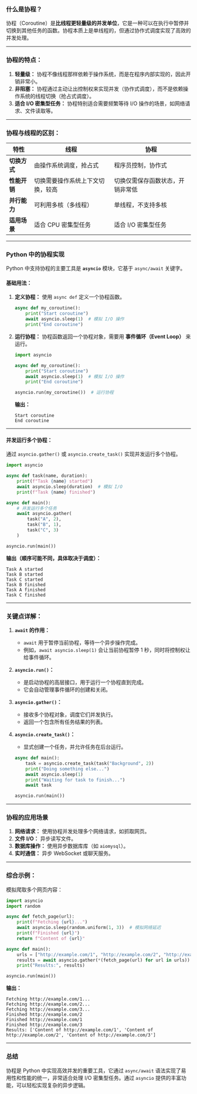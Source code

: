 ### **什么是协程？**
协程（Coroutine）是**比线程更轻量级的并发单位**，它是一种可以在执行中暂停并切换到其他任务的函数。协程本质上是单线程的，但通过协作式调度实现了高效的并发处理。

---

### **协程的特点：**
1. **轻量级：** 协程不像线程那样依赖于操作系统，而是在程序内部实现的，因此开销非常小。
2. **非阻塞：** 协程通过主动让出控制权来实现并发（协作式调度），而不是依赖操作系统的线程切换（抢占式调度）。
3. **适合 I/O 密集型任务：** 协程特别适合需要频繁等待 I/O 操作的场景，如网络请求、文件读取等。

---

### **协程与线程的区别：**

| **特性**     | **线程**                         | **协程**                         |
| ------------ | -------------------------------- | -------------------------------- |
| **切换方式** | 由操作系统调度，抢占式           | 程序员控制，协作式               |
| **性能开销** | 切换需要操作系统上下文切换，较高 | 切换仅需保存函数状态，开销非常低 |
| **并行能力** | 可利用多核（多线程）             | 单线程，不支持多核               |
| **适用场景** | 适合 CPU 密集型任务              | 适合 I/O 密集型任务              |

---

### **Python 中的协程实现**
Python 中支持协程的主要工具是 **`asyncio`** 模块，它基于 `async/await` 关键字。

#### **基础用法：**

1. **定义协程：**
   使用 `async def` 定义一个协程函数。

   ```python
   async def my_coroutine():
       print("Start coroutine")
       await asyncio.sleep(1)  # 模拟 I/O 操作
       print("End coroutine")
   ```

2. **运行协程：**
   协程函数返回一个协程对象，需要用 **事件循环（Event Loop）** 来运行。

   ```python
   import asyncio
   
   async def my_coroutine():
       print("Start coroutine")
       await asyncio.sleep(1)  # 模拟 I/O 操作
       print("End coroutine")
   
   asyncio.run(my_coroutine())  # 运行协程
   ```

   **输出：**
   ```plaintext
   Start coroutine
   End coroutine
   ```

---

#### **并发运行多个协程：**

通过 `asyncio.gather()` 或 `asyncio.create_task()` 实现并发运行多个协程。

```python
import asyncio

async def task(name, duration):
    print(f"Task {name} started")
    await asyncio.sleep(duration)  # 模拟 I/O
    print(f"Task {name} finished")

async def main():
    # 并发运行多个任务
    await asyncio.gather(
        task("A", 2),
        task("B", 1),
        task("C", 3)
    )

asyncio.run(main())
```

**输出（顺序可能不同，具体取决于调度）：**
```plaintext
Task A started
Task B started
Task C started
Task B finished
Task A finished
Task C finished
```

---

### **关键点详解：**

1. **`await` 的作用：**
   - `await` 用于暂停当前协程，等待一个异步操作完成。
   - 例如，`await asyncio.sleep(1)` 会让当前协程暂停 1 秒，同时将控制权让给事件循环。

2. **`asyncio.run()`：**
   - 是启动协程的高层接口，用于运行一个协程直到完成。
   - 它会自动管理事件循环的创建和关闭。

3. **`asyncio.gather()`：**
   - 接收多个协程对象，调度它们并发执行。
   - 返回一个包含所有任务结果的列表。

4. **`asyncio.create_task()`：**
   - 显式创建一个任务，并允许任务在后台运行。

   ```python
   async def main():
       task = asyncio.create_task(task("Background", 2))
       print("Doing something else...")
       await asyncio.sleep(1)
       print("Waiting for task to finish...")
       await task
   
   asyncio.run(main())
   ```

---

### **协程的应用场景**
1. **网络请求：** 使用协程并发处理多个网络请求，如抓取网页。
2. **文件 I/O：** 异步读写文件。
3. **数据库操作：** 使用异步数据库库（如 `aiomysql`）。
4. **实时通信：** 异步 WebSocket 或聊天服务。

---

### **综合示例：**

模拟爬取多个网页内容：
```python
import asyncio
import random

async def fetch_page(url):
    print(f"Fetching {url}...")
    await asyncio.sleep(random.uniform(1, 3))  # 模拟网络延迟
    print(f"Finished {url}")
    return f"Content of {url}"

async def main():
    urls = ["http://example.com/1", "http://example.com/2", "http://example.com/3"]
    results = await asyncio.gather(*(fetch_page(url) for url in urls))
    print("Results:", results)

asyncio.run(main())
```

**输出：**
```plaintext
Fetching http://example.com/1...
Fetching http://example.com/2...
Fetching http://example.com/3...
Finished http://example.com/2
Finished http://example.com/1
Finished http://example.com/3
Results: ['Content of http://example.com/1', 'Content of http://example.com/2', 'Content of http://example.com/3']
```

---

### **总结**
协程是 Python 中实现高效并发的重要工具，它通过 `async/await` 语法实现了易用性和性能的统一，非常适合处理 I/O 密集型任务。通过 `asyncio` 提供的丰富功能，可以轻松实现复杂的异步逻辑。